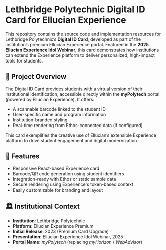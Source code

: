 # Lethbridge Polytechnic Digital ID Card for Ellucian Experience
 
This repository contains the source code and implementation resources for Lethbridge Polytechnic’s **Digital ID Card**, developed as part of the institution’s premium Ellucian Experience portal. Featured in the **2025 Ellucian Experience Idol Webinar**, this card demonstrates how institutions can extend the Experience platform to deliver personalized, high-impact tools for students.
 
## 📌 Project Overview
 
The Digital ID Card provides students with a virtual version of their institutional identification, accessible directly within the **myPolytech** portal (powered by Ellucian Experience). It offers:
 
- A scannable barcode linked to the student ID  
- User-specific name and program information  
- Institution-branded styling  
- Real-time rendering from Ethos-connected data (if configured)
 
This card exemplifies the creative use of Ellucian’s extensible Experience platform to drive student engagement and digital modernization.
 
## 🚀 Features
 
- Responsive React-based Experience card  
- Barcode/QR code generation using student identifiers  
- Integration-ready with Ethos or static sample data  
- Secure rendering using Experience's token-based context  
- Easily customizable for branding and layout  
 
## 🏛️ Institutional Context
 
- **Institution**: Lethbridge Polytechnic  
- **Platform**: Ellucian Experience Premium  
- **Initial Release**: 2023 (Premium Card Upgrade)  
- **Presentation**: Ellucian Experience Idol Webinar, 2025  
- **Portal Name**: *myPolytech* (replacing *myHorizon* / *WebAdvisor*)  
